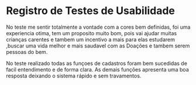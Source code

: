 # Registro de Testes de Usabilidade

 No teste me sentir totalmente a vontade com a cores bem definidas, foi uma experiencia otima, tem um proposito muito bom, pois vai ajudar muitas crianças carentes e tambem um incentivo a mais para elas estudarem ,buscar uma vida melhor e mais saudavel com as Doações e tambem serem pessoas do bem.

 
 No teste realizado todas as funçoes de cadastros foram bem sucedidas de facil entendimento e de forma clara. As demais funções apresenta uma boa resposta deixando o sistema rápido e sem travamentos.

